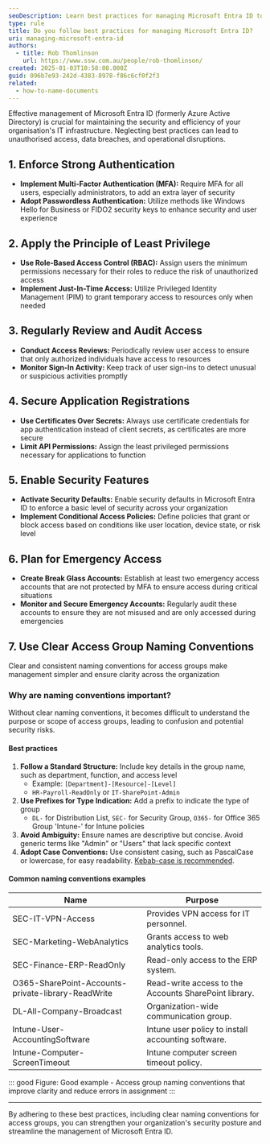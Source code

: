 ```yaml
---
seoDescription: Learn best practices for managing Microsoft Entra ID to enhance security and efficiency in your organization.
type: rule
title: Do you follow best practices for managing Microsoft Entra ID?
uri: managing-microsoft-entra-id
authors:
  - title: Rob Thomlinson
    url: https://www.ssw.com.au/people/rob-thomlinson/
created: 2025-01-03T10:58:08.000Z
guid: 096b7e93-242d-4383-8978-f86c6cf0f2f3
related:
  - how-to-name-documents
---
```


Effective management of Microsoft Entra ID (formerly Azure Active Directory) is crucial for maintaining the security and efficiency of your organisation's IT infrastructure. Neglecting best practices can lead to unauthorised access, data breaches, and operational disruptions. <!--endintro-->

## 1. Enforce Strong Authentication

* **Implement Multi-Factor Authentication (MFA):** Require MFA for all users, especially administrators, to add an extra layer of security
* **Adopt Passwordless Authentication:** Utilize methods like Windows Hello for Business or FIDO2 security keys to enhance security and user experience

## 2. Apply the Principle of Least Privilege

* **Use Role-Based Access Control (RBAC):** Assign users the minimum permissions necessary for their roles to reduce the risk of unauthorized access
* **Implement Just-In-Time Access:** Utilize Privileged Identity Management (PIM) to grant temporary access to resources only when needed

## 3. Regularly Review and Audit Access

* **Conduct Access Reviews:** Periodically review user access to ensure that only authorized individuals have access to resources
* **Monitor Sign-In Activity:** Keep track of user sign-ins to detect unusual or suspicious activities promptly

## 4. Secure Application Registrations

* **Use Certificates Over Secrets:** Always use certificate credentials for app authentication instead of client secrets, as certificates are more secure
* **Limit API Permissions:** Assign the least privileged permissions necessary for applications to function

## 5. Enable Security Features

* **Activate Security Defaults:** Enable security defaults in Microsoft Entra ID to enforce a basic level of security across your organization
* **Implement Conditional Access Policies:** Define policies that grant or block access based on conditions like user location, device state, or risk level

## 6. Plan for Emergency Access

* **Create Break Glass Accounts:** Establish at least two emergency access accounts that are not protected by MFA to ensure access during critical situations
* **Monitor and Secure Emergency Accounts:** Regularly audit these accounts to ensure they are not misused and are only accessed during emergencies

## 7. Use Clear Access Group Naming Conventions

Clear and consistent naming conventions for access groups make management simpler and ensure clarity across the organization

### Why are naming conventions important?

Without clear naming conventions, it becomes difficult to understand the purpose or scope of access groups, leading to confusion and potential security risks.

#### Best practices

1. **Follow a Standard Structure:** Include key details in the group name, such as department, function, and access level
   * Example: `[Department]-[Resource]-[Level]`
   * `HR-Payroll-ReadOnly` or `IT-SharePoint-Admin`
2. **Use Prefixes for Type Indication:** Add a prefix to indicate the type of group
   * `DL-` for Distribution List, `SEC-` for Security Group, `O365-` for Office 365 Group 'Intune-' for Intune policies
3. **Avoid Ambiguity:** Ensure names are descriptive but concise. Avoid generic terms like "Admin" or "Users" that lack specific context
4. **Adopt Case Conventions:** Use consistent casing, such as PascalCase or lowercase, for easy readability. [Kebab-case is recommended](/how-to-name-documents).

#### Common naming conventions examples

| **Name**                                           | **Purpose**                                           |
| -------------------------------------------------- | ----------------------------------------------------- |
| SEC-IT-VPN-Access                                  | Provides VPN access for IT personnel.                 |
| SEC-Marketing-WebAnalytics                         | Grants access to web analytics tools.                 |
| SEC-Finance-ERP-ReadOnly                           | Read-only access to the ERP system.                   |
| O365-SharePoint-Accounts-private-library-ReadWrite | Read-write access to the Accounts SharePoint library. |
| DL-All-Company-Broadcast                           | Organization-wide communication group.                |
| Intune-User-AccountingSoftware                     | Intune user policy to install accounting software.    |
| Intune-Computer-ScreenTimeout                      | Intune computer screen timeout policy.                |

::: good
Figure: Good example - Access group naming conventions that improve clarity and reduce errors in assignment
:::

---

By adhering to these best practices, including clear naming conventions for access groups, you can strengthen your organization's security posture and streamline the management of Microsoft Entra ID.
